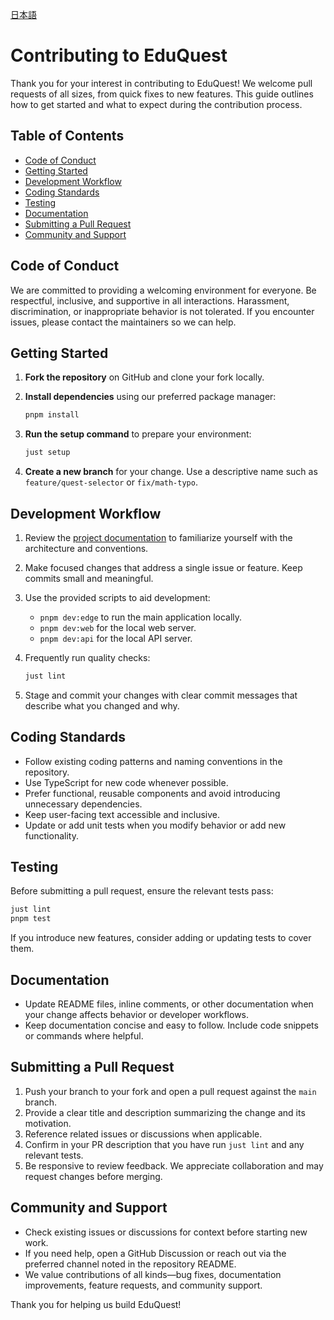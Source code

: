 [日本語](/docs/CONTRIBUTING.ja.md)

# Contributing to EduQuest

Thank you for your interest in contributing to EduQuest! We welcome pull requests of all sizes, from quick fixes to new features. This guide outlines how to get started and what to expect during the contribution process.

## Table of Contents

- [Code of Conduct](#code-of-conduct)
- [Getting Started](#getting-started)
- [Development Workflow](#development-workflow)
- [Coding Standards](#coding-standards)
- [Testing](#testing)
- [Documentation](#documentation)
- [Submitting a Pull Request](#submitting-a-pull-request)
- [Community and Support](#community-and-support)

## Code of Conduct

We are committed to providing a welcoming environment for everyone. Be respectful, inclusive, and supportive in all interactions. Harassment, discrimination, or inappropriate behavior is not tolerated. If you encounter issues, please contact the maintainers so we can help.

## Getting Started

1. **Fork the repository** on GitHub and clone your fork locally.
2. **Install dependencies** using our preferred package manager:

   ```bash
   pnpm install
   ```

3. **Run the setup command** to prepare your environment:

   ```bash
   just setup
   ```

4. **Create a new branch** for your change. Use a descriptive name such as `feature/quest-selector` or `fix/math-typo`.

## Development Workflow

1. Review the [project documentation](./docs/README.md) to familiarize yourself with the architecture and conventions.
2. Make focused changes that address a single issue or feature. Keep commits small and meaningful.
3. Use the provided scripts to aid development:
   - `pnpm dev:edge` to run the main application locally.
   - `pnpm dev:web` for the local web server.
   - `pnpm dev:api` for the local API server.
4. Frequently run quality checks:

   ```bash
   just lint
   ```

5. Stage and commit your changes with clear commit messages that describe what you changed and why.

## Coding Standards

- Follow existing coding patterns and naming conventions in the repository.
- Use TypeScript for new code whenever possible.
- Prefer functional, reusable components and avoid introducing unnecessary dependencies.
- Keep user-facing text accessible and inclusive.
- Update or add unit tests when you modify behavior or add new functionality.

## Testing

Before submitting a pull request, ensure the relevant tests pass:

```bash
just lint
pnpm test
```

If you introduce new features, consider adding or updating tests to cover them.

## Documentation

- Update README files, inline comments, or other documentation when your change affects behavior or developer workflows.
- Keep documentation concise and easy to follow. Include code snippets or commands where helpful.

## Submitting a Pull Request

1. Push your branch to your fork and open a pull request against the `main` branch.
2. Provide a clear title and description summarizing the change and its motivation.
3. Reference related issues or discussions when applicable.
4. Confirm in your PR description that you have run `just lint` and any relevant tests.
5. Be responsive to review feedback. We appreciate collaboration and may request changes before merging.

## Community and Support

- Check existing issues or discussions for context before starting new work.
- If you need help, open a GitHub Discussion or reach out via the preferred channel noted in the repository README.
- We value contributions of all kinds—bug fixes, documentation improvements, feature requests, and community support.

Thank you for helping us build EduQuest!
